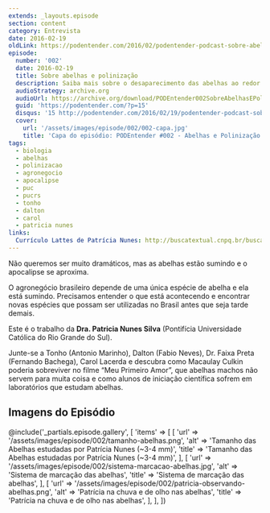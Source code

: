 ```yaml
---
extends: _layouts.episode
section: content
category: Entrevista
date: 2016-02-19
oldLink: https://podentender.com/2016/02/podentender-podcast-sobre-abelhas-e-polinizacao.html
episode:
  number: '002'
  date: 2016-02-19
  title: Sobre abelhas e polinização
  description: Saiba mais sobre o desaparecimento das abelhas ao redor do mundo e a triste consequência apocalíptica que se aproxima. 
  audioStrategy: archive.org
  audioUrl: https://archive.org/download/PODEntender002SobreAbelhasEPolinizao/PODEntender_002_sobre_abelhas_e_polinizao.mp3
  guid: 'https://podentender.com/?p=15'
  disqus: '15 http://podentender.com/2016/02/19/podentender-podcast-sobre-abelhas-e-polinizacao/'
  cover:
    url: '/assets/images/episode/002/002-capa.jpg'
    title: 'Capa do episódio: PODEntender #002 - Abelhas e Polinização com Patrícia Nunes'
tags:
  - biologia
  - abelhas
  - polinizacao
  - agronegocio
  - apocalipse
  - puc
  - pucrs
  - tonho
  - dalton
  - carol
  - patricia nunes
links:
  Currículo Lattes de Patrícia Nunes: http://buscatextual.cnpq.br/buscatextual/visualizacv.do?id=K4770646E4
---
```

Não queremos ser muito dramáticos, mas as abelhas estão sumindo e
o apocalipse se aproxima.

O agronegócio brasileiro depende de uma única espécie de abelha e
ela está sumindo. Precisamos entender o que está acontecendo e
encontrar novas espécies que possam ser utilizadas no Brasil
antes que seja tarde demais.

Este é o trabalho da **Dra. Patricia Nunes Silva**
(Pontifícia Universidade Católica do Rio Grande do Sul).

Junte-se a Tonho (Antonio Marinho), Dalton (Fabio Neves),
Dr. Faixa Preta (Fernando Bachega), Carol Lacerda
e descubra como Macaulay Culkin poderia sobreviver no
filme “Meu Primeiro Amor”, que abelhas machos não servem para
muita coisa e como alunos de iniciação científica sofrem em
laboratórios que estudam abelhas.

## Imagens do Episódio

@include('_partials.episode.gallery', [
    'items' => [
        [
            'url' => '/assets/images/episode/002/tamanho-abelhas.png',
            'alt' => 'Tamanho das Abelhas estudadas por Patrícia Nunes (~3-4 mm)',
            'title' => 'Tamanho das Abelhas estudadas por Patrícia Nunes (~3-4 mm)',
        ],
        [
            'url' => '/assets/images/episode/002/sistema-marcacao-abelhas.jpg',
            'alt' => 'Sistema de marcação das abelhas',
            'title' => 'Sistema de marcação das abelhas',
        ],
        [
            'url' => '/assets/images/episode/002/patricia-observando-abelhas.png',
            'alt' => 'Patrícia na chuva e de olho nas abelhas',
            'title' => 'Patrícia na chuva e de olho nas abelhas',
        ],
    ],
])
